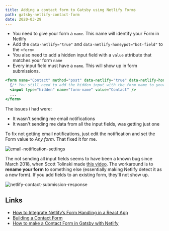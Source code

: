 ```yaml
---
title: Adding a contact form to Gatsby using Netlify Forms
path: gatsby-netlify-contact-form
date: 2020-03-29
---
```


- You need to give your form a `name`. This name will identify your Form in Netlify
- Add the `data-netlify="true"` and `data-netlify-honeypot="bot-field"` to the `<form>`
- You also need to add a hidden input field with a `value` attribute that matches your form `name`
- Every input field must have a `name`. This will show up in form submissions.

```jsx
<form name="Contact" method="post" data-netlify="true" data-netlify-honeypot="bot-field">
  {/* You still need to add the hidden input with the form name to your JSX form */}
  <input type="hidden" name="form-name" value="Contact" />
  ...
</form>
```

The issues i had were:

- It wasn't sending me email notifications
- It wasn't sending me data from all the input fields, was getting just one

To fix not getting email notifications, just edit the notification and set the Form value to _Any form_. That fixed it for me.

![email-notification-settings](../images/notes/email-notification-settings.png)

The not sending all input fields seems to have been a known bug since March 2018, when Scott Tolinski made [this video](https://www.youtube.com/watch?v=hF7xJhzrr9s). The workaround is to **rename your form** to something else (essentially making Netlify detect it as a new form). If you add fields to an existing form, they'll not show up.

![netlify-contact-submission-response](../images/notes/netlify-contact-submission-response.png)

## Links

- [How to Integrate Netlify’s Form Handling in a React App](https://www.netlify.com/blog/2017/07/20/how-to-integrate-netlifys-form-handling-in-a-react-app/)
- [Building a Contact Form](https://www.gatsbyjs.org/docs/building-a-contact-form/)
- [How to make a Contact Form in Gatsby with Netlify](https://www.youtube.com/watch?v=hF7xJhzrr9s)

